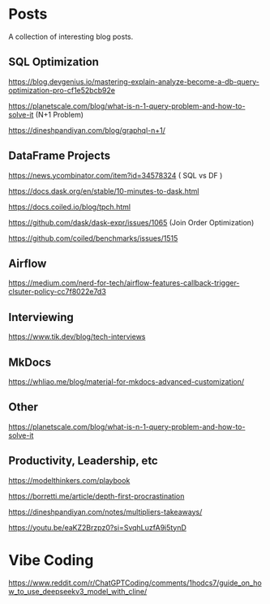 # Posts

A collection of interesting blog posts.

## SQL Optimization

https://blog.devgenius.io/mastering-explain-analyze-become-a-db-query-optimization-pro-cf1e52bcb92e

https://planetscale.com/blog/what-is-n-1-query-problem-and-how-to-solve-it (N+1 Problem)

https://dineshpandiyan.com/blog/graphql-n+1/



## DataFrame Projects

https://news.ycombinator.com/item?id=34578324 ( SQL vs DF )

https://docs.dask.org/en/stable/10-minutes-to-dask.html

https://docs.coiled.io/blog/tpch.html

https://github.com/dask/dask-expr/issues/1065 (Join Order Optimization)

https://github.com/coiled/benchmarks/issues/1515 


## Airflow

https://medium.com/nerd-for-tech/airflow-features-callback-trigger-clsuter-policy-cc7f8022e7d3


## Interviewing

https://www.tik.dev/blog/tech-interviews


## MkDocs

https://whliao.me/blog/material-for-mkdocs-advanced-customization/

## Other

https://planetscale.com/blog/what-is-n-1-query-problem-and-how-to-solve-it


## Productivity, Leadership, etc

https://modelthinkers.com/playbook

https://borretti.me/article/depth-first-procrastination

https://dineshpandiyan.com/notes/multipliers-takeaways/

https://youtu.be/eaKZ2Brzpz0?si=SvqhLuzfA9i5tynD


# Vibe Coding

https://www.reddit.com/r/ChatGPTCoding/comments/1hodcs7/guide_on_how_to_use_deepseekv3_model_with_cline/


